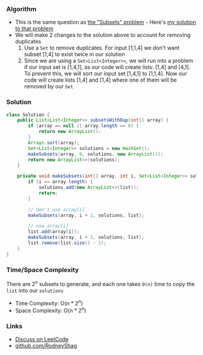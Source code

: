 ### Algorithm

- This is the same question as [the "Subsets" problem](https://leetcode.com/problems/subsets) - Here's [my solution to that problem](https://github.com/RodneyShag/LeetCode_solutions/blob/master/Solutions/LeetCode/Subsets.md)
- We will make 2 changes to the solution above to account for removing duplicates
  1. Use a `Set` to remove duplicates. For input [1,1,4] we don't want subset [1,4] to exist twice in our solution
  1. Since we are using a `Set<List<Integer>>`, we will run into a problem if our input set is [1,4,1], as our code will create lists: [1,4] and [4,1]. To prevent this, we will sort our input set [1,4,1] to [1,1,4]. Now our code will create lists [1,4] and [1,4] where one of them will be removed by our `Set`

### Solution

```java
class Solution {
    public List<List<Integer>> subsetsWithDup(int[] array) {
        if (array == null || array.length == 0) {
            return new ArrayList();
        }
        Arrays.sort(array);
        Set<List<Integer>> solutions = new HashSet();
        makeSubsets(array, 0, solutions, new ArrayList());
        return new ArrayList<>(solutions);
    }

    private void makeSubsets(int[] array, int i, Set<List<Integer>> solutions, List<Integer> list) {
        if (i == array.length) {
            solutions.add(new ArrayList<>(list));
            return;
        }

        // don't use array[i]
        makeSubsets(array, i + 1, solutions, list);

        // use array[i]
        list.add(array[i]);
        makeSubsets(array, i + 1, solutions, list);
        list.remove(list.size() - 1);
    }
}
```

### Time/Space Complexity

There are 2<sup>n</sup> subsets to generate, and each one takes `O(n)` time to copy the `list` into our `solutions`

-  Time Complexity: O(n * 2<sup>n</sup>)
- Space Complexity: O(n * 2<sup>n</sup>)

### Links

- [Discuss on LeetCode](https://leetcode.com/problems/subsets-ii/discuss/324262)
- [github.com/RodneyShag](https://github.com/RodneyShag)
